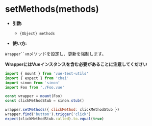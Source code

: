 # setMethods(methods)

- **引数:**
  - `{Object} methods`

- **使い方:**

`Wrapper``vm`メソッドを設定し、更新を強制します。

**WrapperにはVueインスタンスを含む必要があることに注意してください**

```js
import { mount } from 'vue-test-utils'
import { expect } from 'chai'
import sinon from 'sinon'
import Foo from './Foo.vue'

const wrapper = mount(Foo)
const clickMethodStub = sinon.stub()

wrapper.setMethods({ clickMethod: clickMethodStub })
wrapper.find('button').trigger('click')
expect(clickMethodStub.called).to.equal(true)
```
